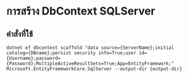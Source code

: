 # การสร้าง DbContext SQLServer
## คำสั่งที่ใช้
```
dotnet ef dbcontext scaffold "data source={ServerName};initial catalog={DBname};persist security info=True;user id={Username};password={Password};MultipleActiveResultSets=True;App=EntityFramework;" Microsoft.EntityFrameworkCore.SqlServer --output-dir {output-dir}
```
